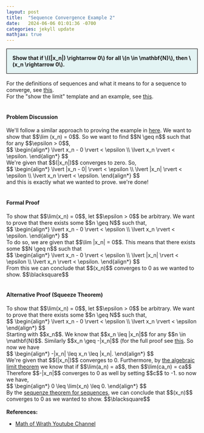```yaml
---
layout: post
title:  "Sequence Convergence Example 2"
date:   2024-06-06 01:01:36 -0700
categories: jekyll update
mathjax: true
---
```

<div style="background-color: #E3F4F4; padding: 15px 15px 15px 15px; border:1px solid black;">
  <b>Show that if \((|x_n|) \rightarrow 0\) for all \(n \in \mathbf{N}\), then \(x_n \rightarrow 0\).</b>
</div>
<br>
For the definitions of sequences and what it means to for a sequence to converge, see <a href="https://strncat.github.io/jekyll/update/2024/05/21/analysis-seq-definitions.html">this</a>.
<br>
For the "show the limit" template and an example, see <a href="https://strncat.github.io/jekyll/update/2024/05/12/analysis-seq-limit-template.html">this</a>.
<br>
<br>
<!------------------------------------------------------------------------------------>
<h4><b>Problem Discussion</b></h4>
We'll follow a similar approach to proving the example in <a href="https://strncat.github.io/jekyll/update/2024/06/04/analysis-seq-sqrt.html">here</a>. We want to show that $$\lim (x_n) = 0$$. So we want to find $$N \geq n$$ such that for any $$\epsilon > 0$$,
<div>
$$
\begin{align*}
\lvert x_n - 0 \rvert < \epsilon \\
\lvert x_n \rvert < \epsilon.
\end{align*}
$$
</div>
We're given that $$(|x_n|)$$ converges to zero. So,
<div>
$$
\begin{align*}
\lvert |x_n - 0| \rvert < \epsilon \\
\lvert |x_n| \rvert < \epsilon \\
\lvert x_n \rvert < \epsilon.
\end{align*}
$$
</div>
and this is exactly what we wanted to prove. we're done!
<br>
<br>
<!------------------------------------------------------------------------------------>
<h4><b>Formal Proof</b></h4>
To show that $$\lim(x_n) = 0$$, let $$\epsilon > 0$$ be arbitrary. We want to prove that there exists some $$n \geq N$$ such that,
<div>
$$
\begin{align*}
\lvert x_n - 0 \rvert < \epsilon \\
\lvert x_n \rvert < \epsilon.
\end{align*}
$$
</div>
To do so, we are given that $$\lim |x_n| = 0$$. This means that there exists some $$N \geq n$$ such that
<div>
$$
\begin{align*}
\lvert x_n - 0 \rvert < \epsilon \\
\lvert |x_n| \rvert < \epsilon \\
\lvert x_n \rvert < \epsilon.
\end{align*}
$$
</div>
From this we can conclude that $$(x_n)$$ converges to 0 as we wanted to show. $$\blacksquare$$
<br>
<br>
<!------------------------------------------------------------------------------------>
<h4><b>Alternative Proof (Squeeze Theorem)</b></h4>
To show that $$\lim(x_n) = 0$$, let $$\epsilon > 0$$ be arbitrary. We want to prove that there exists some $$n \geq N$$ such that,
<div>
$$
\begin{align*}
\lvert x_n - 0 \rvert < \epsilon \\
\lvert x_n \rvert < \epsilon
\end{align*}
$$
</div>
Starting with $$x_n$$. We know that $$x_n \leq |x_n|$$ for any $$n \in \mathbf{N}$$. Similarly $$x_n \geq -|x_n|$$ (for the full proof see <a href="https://strncat.github.io/jekyll/update/2024/05/26/analysis-absolute-value-properties.html">this</a>. So now we have
<div>
$$
\begin{align*}
-|x_n| \leq x_n \leq |x_n|.
\end{align*}
$$
</div>
We're given that $$(|x_n|)$$ converges to 0. Furthermore, by <a href="https://strncat.github.io/jekyll/update/2024/06/01/analysis-seq-algebraic-limit-theorem-iii.html"> the algebraic limit theorem</a> we know that if $$\lim(a_n) = a$$, then $$\lim(ca_n) = ca$$ Therefore $$-|x_n|$$ converges to 0 as well by setting $$c$$ to -1. so now we have,
<div>
$$
\begin{align*}
0 \leq \lim(x_n) \leq 0.
\end{align*}
$$
</div>
By the <a href="https://strncat.github.io/jekyll/update/2024/06/05/analysis-seq-squeeze-theorem.html">sequenze theorem for sequences</a>, we can conclude that $$(x_n)$$ converges to 0 as we wanted to show. $$\blacksquare$$
<br>
<br>
<!------------------------------------------------------------------------------------>
<b>References:</b>
<ul>
<li><a href="https://www.youtube.com/watch?v=AriEk3QD1z0">Math of Wrath Youtube Channel</a></li>
</ul>